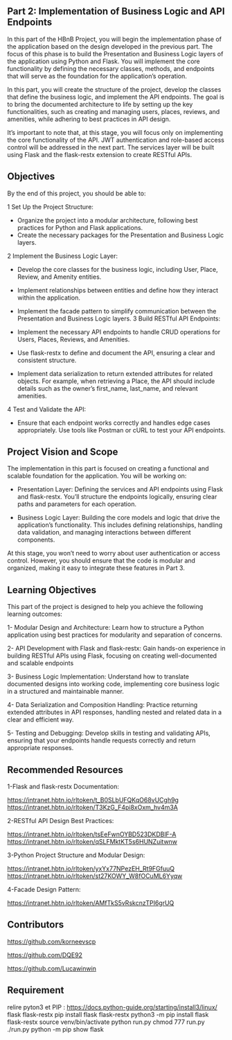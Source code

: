 ## Part 2: Implementation of Business Logic and API Endpoints
In this part of the HBnB Project, you will begin the implementation phase of the application based on the design developed in the previous part. The focus of this phase is to build the Presentation and Business Logic layers of the application using Python and Flask. You will implement the core functionality by defining the necessary classes, methods, and endpoints that will serve as the foundation for the application’s operation.

In this part, you will create the structure of the project, develop the classes that define the business logic, and implement the API endpoints. The goal is to bring the documented architecture to life by setting up the key functionalities, such as creating and managing users, places, reviews, and amenities, while adhering to best practices in API design.

It’s important to note that, at this stage, you will focus only on implementing the core functionality of the API. JWT authentication and role-based access control will be addressed in the next part. The services layer will be built using Flask and the flask-restx extension to create RESTful APIs.

## Objectives
By the end of this project, you should be able to:

1 Set Up the Project Structure:

- Organize the project into a modular architecture, following best practices for Python and Flask applications.
- Create the necessary packages for the Presentation and Business Logic layers.

2 Implement the Business Logic Layer:

- Develop the core classes for the business logic, including User, Place, Review, and Amenity entities.
- Implement relationships between entities and define how they interact within the application.
- Implement the facade pattern to simplify communication between the Presentation and  Business Logic layers.
3 Build RESTful API Endpoints:

- Implement the necessary API endpoints to handle CRUD operations for Users, Places, Reviews, and Amenities.
- Use flask-restx to define and document the API, ensuring a clear and consistent structure.
- Implement data serialization to return extended attributes for related objects. For example, when retrieving a Place, the API should include details such as the owner’s first_name, last_name, and relevant amenities.

4 Test and Validate the API:

- Ensure that each endpoint works correctly and handles edge cases appropriately.
Use tools like Postman or cURL to test your API endpoints.

## Project Vision and Scope
The implementation in this part is focused on creating a functional and scalable foundation for the application. You will be working on:

* Presentation Layer: Defining the services and API endpoints using Flask and flask-restx. You’ll structure the endpoints logically, ensuring clear paths and parameters for each operation.

* Business Logic Layer: Building the core models and logic that drive the application’s functionality. This includes defining relationships, handling data validation, and managing interactions between different components.

At this stage, you won’t need to worry about user authentication or access control. However, you should ensure that the code is modular and organized, making it easy to integrate these features in Part 3.
## Learning Objectives
This part of the project is designed to help you achieve the following learning outcomes:

1- Modular Design and Architecture: Learn how to structure a Python application using best practices for modularity and separation of concerns.

2- API Development with Flask and flask-restx: Gain hands-on experience in building RESTful APIs using Flask, focusing on creating well-documented and scalable endpoints

3- Business Logic Implementation: Understand how to translate documented designs into working code, implementing core business logic in a structured and maintainable manner.

4- Data Serialization and Composition Handling: Practice returning extended attributes in API responses, handling nested and related data in a clear and efficient way.

5- Testing and Debugging: Develop skills in testing and validating APIs, ensuring that your endpoints handle requests correctly and return appropriate responses.
## Recommended Resources
1-Flask and flask-restx Documentation:

https://intranet.hbtn.io/rltoken/t_B0SLbUFQKqO68vUCgh9g
https://intranet.hbtn.io/rltoken/T3KzG_F4pi8xOxm_hv4m3A

2-RESTful API Design Best Practices:

https://intranet.hbtn.io/rltoken/tsEeFwnOYBD523DKDBlF-A
https://intranet.hbtn.io/rltoken/qSLFMktKT5s6HUNZuitwnw

3-Python Project Structure and Modular Design:

https://intranet.hbtn.io/rltoken/yxYx77NPezEH_Rt9FGfuuQ
https://intranet.hbtn.io/rltoken/st27KOWY_W8fOCuML6Yyqw

4-Facade Design Pattern:

https://intranet.hbtn.io/rltoken/AMfTkS5vRskcnzTPI6grUQ

## Contributors
https://github.com/korneevscp

https://github.com/DQE92

https://github.com/Lucawinwin

## Requirement 
relire pyton3 et PIP :   https://docs.python-guide.org/starting/install3/linux/ 
flask
flask-restx
pip install flask flask-restx
python3 -m pip install flask flask-restx
source venv/bin/activate
python run.py
chmod 777 run.py
./run.py
python -m pip show flask

